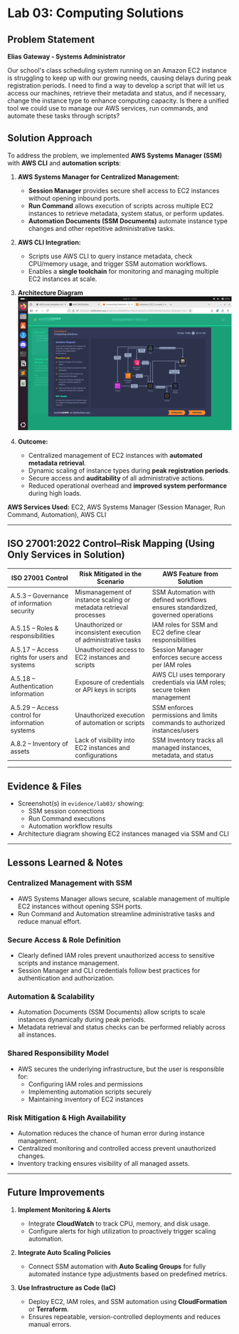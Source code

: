 # Lab 03: Computing Solutions

## Problem Statement

**Elias Gateway - Systems Administrator** 

Our school's class scheduling system running on an Amazon EC2 instance is struggling to keep up with our growing needs, causing delays during peak registration periods. I need to find a way to develop a script that will let us access our machines, retrieve their metadata and status, and if necessary, change the instance type to enhance computing capacity. Is there a unified tool we could use to manage our AWS services, run commands, and automate these tasks through scripts?

## Solution Approach

To address the problem, we implemented **AWS Systems Manager (SSM)** with **AWS CLI** and **automation scripts**:

1. **AWS Systems Manager for Centralized Management:**  
   - **Session Manager** provides secure shell access to EC2 instances without opening inbound ports.  
   - **Run Command** allows execution of scripts across multiple EC2 instances to retrieve metadata, system status, or perform updates.  
   - **Automation Documents (SSM Documents)** automate instance type changes and other repetitive administrative tasks.  

2. **AWS CLI Integration:**  
   - Scripts use AWS CLI to query instance metadata, check CPU/memory usage, and trigger SSM automation workflows.  
   - Enables a **single toolchain** for monitoring and managing multiple EC2 instances at scale.  

3. **Architecture Diagram**  
   ![Architecture Diagram](../evidence/lab03/architecture-diagram.png)  

4. **Outcome:**  
   - Centralized management of EC2 instances with **automated metadata retrieval**.  
   - Dynamic scaling of instance types during **peak registration periods**.  
   - Secure access and **auditability** of all administrative actions.  
   - Reduced operational overhead and **improved system performance** during high loads.  

**AWS Services Used:** EC2, AWS Systems Manager (Session Manager, Run Command, Automation), AWS CLI  

---

## ISO 27001:2022 Control–Risk Mapping (Using Only Services in Solution)

| ISO 27001 Control | Risk Mitigated in the Scenario | AWS Feature from Solution |
|------------------|--------------------------------|---------------------------|
| A.5.3 – Governance of information security | Mismanagement of instance scaling or metadata retrieval processes | SSM Automation with defined workflows ensures standardized, governed operations |
| A.5.15 – Roles & responsibilities | Unauthorized or inconsistent execution of administrative tasks | IAM roles for SSM and EC2 define clear responsibilities |
| A.5.17 – Access rights for users and systems | Unauthorized access to EC2 instances and scripts | Session Manager enforces secure access per IAM roles |
| A.5.18 – Authentication information | Exposure of credentials or API keys in scripts | AWS CLI uses temporary credentials via IAM roles; secure token management |
| A.5.29 – Access control for information systems | Unauthorized execution of automation or scripts | SSM enforces permissions and limits commands to authorized instances/users |
| A.8.2 – Inventory of assets | Lack of visibility into EC2 instances and configurations | SSM Inventory tracks all managed instances, metadata, and status |

---

## Evidence & Files

- Screenshot(s) in `evidence/lab03/` showing:  
  - SSM session connections  
  - Run Command executions  
  - Automation workflow results  
- Architecture diagram showing EC2 instances managed via SSM and CLI  

---

## Lessons Learned & Notes

### Centralized Management with SSM
- AWS Systems Manager allows secure, scalable management of multiple EC2 instances without opening SSH ports.  
- Run Command and Automation streamline administrative tasks and reduce manual effort.  

### Secure Access & Role Definition
- Clearly defined IAM roles prevent unauthorized access to sensitive scripts and instance management.  
- Session Manager and CLI credentials follow best practices for authentication and authorization.  

### Automation & Scalability
- Automation Documents (SSM Documents) allow scripts to scale instances dynamically during peak periods.  
- Metadata retrieval and status checks can be performed reliably across all instances.  

### Shared Responsibility Model
- AWS secures the underlying infrastructure, but the user is responsible for:  
  - Configuring IAM roles and permissions  
  - Implementing automation scripts securely  
  - Maintaining inventory of EC2 instances  

### Risk Mitigation & High Availability
- Automation reduces the chance of human error during instance management.  
- Centralized monitoring and controlled access prevent unauthorized changes.  
- Inventory tracking ensures visibility of all managed assets.  

---

## Future Improvements

1. **Implement Monitoring & Alerts**
   - Integrate **CloudWatch** to track CPU, memory, and disk usage.  
   - Configure alerts for high utilization to proactively trigger scaling automation.  

2. **Integrate Auto Scaling Policies**
   - Connect SSM automation with **Auto Scaling Groups** for fully automated instance type adjustments based on predefined metrics.  

3. **Use Infrastructure as Code (IaC)**
   - Deploy EC2, IAM roles, and SSM automation using **CloudFormation** or **Terraform**.  
   - Ensures repeatable, version-controlled deployments and reduces manual errors.
